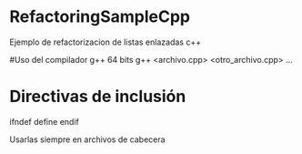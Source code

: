 # RefactoringSampleCpp
Ejemplo de refactorizacion de listas enlazadas c++

#Uso del compilador g++ 64 bits
g++ <archivo.cpp> <otro_archivo.cpp> ...

# Directivas de inclusión
ifndef
define
endif

Usarlas siempre en archivos de cabecera
